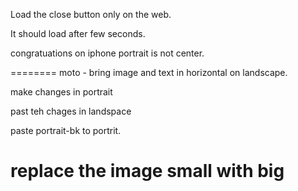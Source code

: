 
Load the close button only on the web. 

It should load after few seconds. 


congratuations on iphone portrait is not center. 

======== moto - bring   image and text in horizontal  on landscape. 

make changes in portrait 

past teh chages in landspace
 
paste portrait-bk to portrit. 


replace the image small with big
========













